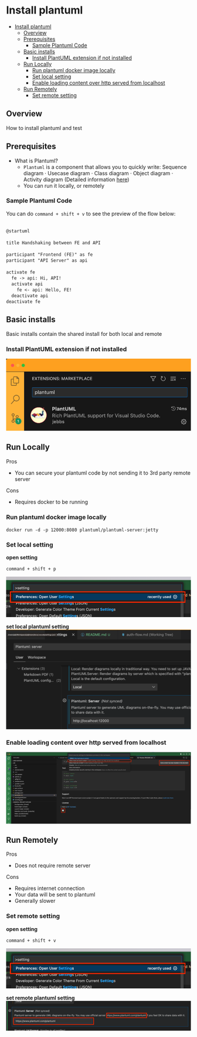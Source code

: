 # Install plantuml


<!-- TOC -->

- [Install plantuml](#install-plantuml)
  - [Overview](#overview)
  - [Prerequisites](#prerequisites)
    - [Sample Plantuml Code](#sample-plantuml-code)
  - [Basic installs](#basic-installs)
    - [Install PlantUML extension if not installed](#install-plantuml-extension-if-not-installed)
  - [Run Locally](#run-locally)
    - [Run plantuml docker image locally](#run-plantuml-docker-image-locally)
    - [Set local setting](#set-local-setting)
    - [Enable loading content over http served from localhost](#enable-loading-content-over-http-served-from-localhost)
  - [Run Remotely](#run-remotely)
    - [Set remote setting](#set-remote-setting)

<!-- /TOC -->

## Overview
How to install plantuml and test


## Prerequisites
- What is Plantuml?
  - `Plantuml` is a component that allows you to quickly write: Sequence diagram · Usecase diagram · Class diagram · Object diagram · Activity diagram (Detailed information [here](https://plantuml.com/))
  - You can run it locally, or remotely


### Sample Plantuml Code
You can do `command + shift + v` to see the preview of the flow below:
```plantuml

@startuml

title Handshaking between FE and API

participant "Frontend (FE)" as fe
participant "API Server" as api

activate fe
  fe -> api: Hi, API!
  activate api
    fe <- api: Hello, FE!
  deactivate api
deactivate fe

```

## Basic installs
Basic installs contain the shared install for both local and remote

### Install PlantUML extension if not installed
![install_vscode_plantuml](./assets/install_vscode_plantuml.png)

## Run Locally
Pros
- You can secure your plantuml code by not sending it to 3rd party remote server

Cons
- Requires docker to be running

### Run plantuml docker image locally
```
docker run -d -p 12000:8080 plantuml/plantuml-server:jetty
```

### Set local setting
**open setting**
```
command + shift + p
```
![open_setting](./assets/open_setting.png)


**set local plantuml setting**
![setting](./assets/plantuml-server-setting.png)


### Enable loading content over http served from localhost
![enable_loading_content_over_localhost](./assets/enable_loading_content_over_localhost.png)


## Run Remotely
Pros
- Does not require remote server

Cons
- Requires internet connection
- Your data will be sent to plantuml
- Generally slower

### Set remote setting
**open setting**
```
command + shift + v
```
![open_setting](./assets/open_setting.png)

**set remote plantuml setting**
![set_remote_plantuml_server](./assets/set_remote_plantuml_server.png)